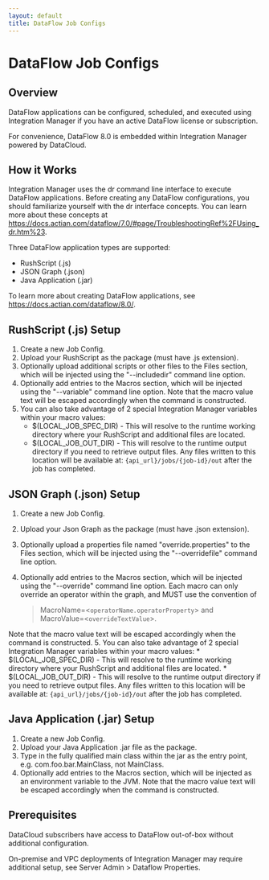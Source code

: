 ```yaml
---
layout: default
title: DataFlow Job Configs
---
```

# DataFlow Job Configs

## Overview

DataFlow applications can be configured, scheduled, and executed using Integration Manager if you have an active DataFlow license or subscription.

For convenience, DataFlow 8.0 is embedded within Integration Manager powered by DataCloud.

## How it Works

Integration Manager uses the dr command line interface to execute DataFlow applications. Before creating any DataFlow configurations, you should familiarize yourself with the dr interface concepts. You can learn more about these concepts at https://docs.actian.com/dataflow/7.0/#page/TroubleshootingRef%2FUsing_dr.htm%23.

Three DataFlow application types are supported:

* RushScript (.js)
* JSON Graph (.json)
* Java Application (.jar)

To learn more about creating DataFlow applications, see https://docs.actian.com/dataflow/8.0/.

## RushScript (.js) Setup

1. Create a new Job Config.
2. Upload your RushScript as the package (must have .js extension).
3. Optionally upload additional scripts or other files to the Files section, which will be injected using the "--includedir" command line option.
4. Optionally add entries to the Macros section, which will be injected using the "--variable" command line option. Note that the macro value text will be escaped accordingly when the command is constructed.
5. You can also take advantage of 2 special Integration Manager variables within your macro values:
    * $(LOCAL_JOB_SPEC_DIR) - This will resolve to the runtime working directory where your RushScript and additional files are located.
    * $(LOCAL_JOB_OUT_DIR) - This will resolve to the runtime output directory if you need to retrieve output files. Any files written to this location will be available at: `{api_url}/jobs/{job-id}/out` after the job has completed.

## JSON Graph (.json) Setup

1. Create a new Job Config.
2. Upload your Json Graph as the package (must have .json extension).
3. Optionally upload a properties file named "override.properties" to the Files section, which will be injected using the "--overridefile" command line option.
4. Optionally add entries to the Macros section, which will be injected using the "--override" command line option. Each macro can only override an operator within the graph, and MUST use the convention of 
 
    > MacroName=&lt;<code>operatorName.operatorProperty</code>> and  
    > MacroValue=&lt;<code>overrideTextValue</code>>. 
    
 Note that the macro value   text will be escaped accordingly when the command is constructed.
5. You can also take advantage of 2 special Integration Manager variables within your macro values:
    * $(LOCAL_JOB_SPEC_DIR) - This will resolve to the runtime working directory where your RushScript and additional files are located.
    * $(LOCAL_JOB_OUT_DIR) - This will resolve to the runtime output directory if you need to retrieve output files. Any files written to this location will be available at: `{api_url}/jobs/{job-id}/out` after the job has completed.

## Java Application (.jar) Setup

1. Create a new Job Config.
2. Upload your Java Application .jar file as the package.
3. Type in the fully qualified main class within the jar as the entry point, e.g. com.foo.bar.MainClass, not MainClass.
4. Optionally add entries to the Macros section, which will be injected as an environment variable to the JVM. Note that the macro value text will be escaped accordingly when the command is constructed.

## Prerequisites

DataCloud subscribers have access to DataFlow out-of-box without additional configuration.

On-premise and VPC deployments of Integration Manager may require additional setup, see Server Admin > Dataflow Properties.